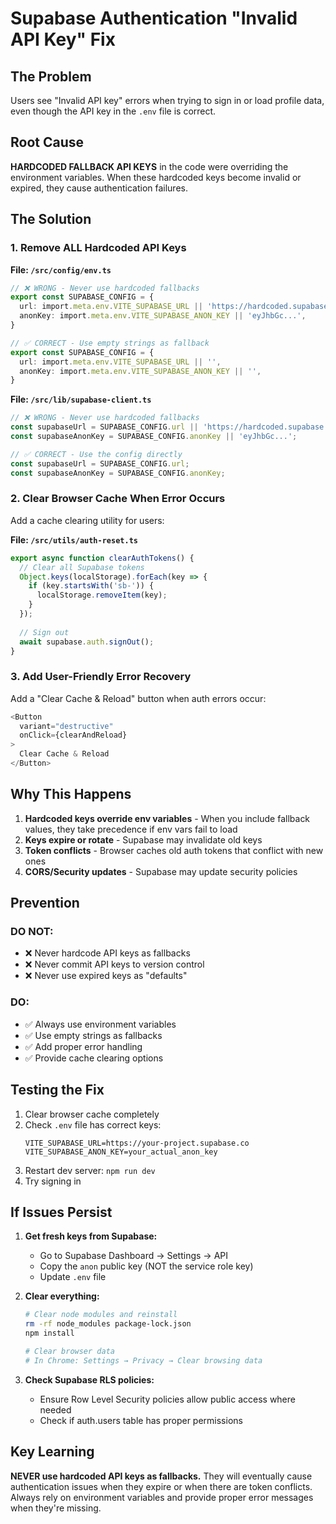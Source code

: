# Supabase Authentication "Invalid API Key" Fix

## The Problem
Users see "Invalid API key" errors when trying to sign in or load profile data, even though the API key in the `.env` file is correct.

## Root Cause
**HARDCODED FALLBACK API KEYS** in the code were overriding the environment variables. When these hardcoded keys become invalid or expired, they cause authentication failures.

## The Solution

### 1. Remove ALL Hardcoded API Keys

**File: `/src/config/env.ts`**
```typescript
// ❌ WRONG - Never use hardcoded fallbacks
export const SUPABASE_CONFIG = {
  url: import.meta.env.VITE_SUPABASE_URL || 'https://hardcoded.supabase.co',
  anonKey: import.meta.env.VITE_SUPABASE_ANON_KEY || 'eyJhbGc...',
}

// ✅ CORRECT - Use empty strings as fallback
export const SUPABASE_CONFIG = {
  url: import.meta.env.VITE_SUPABASE_URL || '',
  anonKey: import.meta.env.VITE_SUPABASE_ANON_KEY || '',
}
```

**File: `/src/lib/supabase-client.ts`**
```typescript
// ❌ WRONG - Never use hardcoded fallbacks
const supabaseUrl = SUPABASE_CONFIG.url || 'https://hardcoded.supabase.co';
const supabaseAnonKey = SUPABASE_CONFIG.anonKey || 'eyJhbGc...';

// ✅ CORRECT - Use the config directly
const supabaseUrl = SUPABASE_CONFIG.url;
const supabaseAnonKey = SUPABASE_CONFIG.anonKey;
```

### 2. Clear Browser Cache When Error Occurs

Add a cache clearing utility for users:

**File: `/src/utils/auth-reset.ts`**
```typescript
export async function clearAuthTokens() {
  // Clear all Supabase tokens
  Object.keys(localStorage).forEach(key => {
    if (key.startsWith('sb-')) {
      localStorage.removeItem(key);
    }
  });
  
  // Sign out
  await supabase.auth.signOut();
}
```

### 3. Add User-Friendly Error Recovery

Add a "Clear Cache & Reload" button when auth errors occur:

```typescript
<Button 
  variant="destructive" 
  onClick={clearAndReload}
>
  Clear Cache & Reload
</Button>
```

## Why This Happens

1. **Hardcoded keys override env variables** - When you include fallback values, they take precedence if env vars fail to load
2. **Keys expire or rotate** - Supabase may invalidate old keys
3. **Token conflicts** - Browser caches old auth tokens that conflict with new ones
4. **CORS/Security updates** - Supabase may update security policies

## Prevention

### DO NOT:
- ❌ Never hardcode API keys as fallbacks
- ❌ Never commit API keys to version control
- ❌ Never use expired keys as "defaults"

### DO:
- ✅ Always use environment variables
- ✅ Use empty strings as fallbacks
- ✅ Add proper error handling
- ✅ Provide cache clearing options

## Testing the Fix

1. Clear browser cache completely
2. Check `.env` file has correct keys:
   ```
   VITE_SUPABASE_URL=https://your-project.supabase.co
   VITE_SUPABASE_ANON_KEY=your_actual_anon_key
   ```
3. Restart dev server: `npm run dev`
4. Try signing in

## If Issues Persist

1. **Get fresh keys from Supabase:**
   - Go to Supabase Dashboard → Settings → API
   - Copy the `anon` public key (NOT the service role key)
   - Update `.env` file

2. **Clear everything:**
   ```bash
   # Clear node modules and reinstall
   rm -rf node_modules package-lock.json
   npm install
   
   # Clear browser data
   # In Chrome: Settings → Privacy → Clear browsing data
   ```

3. **Check Supabase RLS policies:**
   - Ensure Row Level Security policies allow public access where needed
   - Check if auth.users table has proper permissions

## Key Learning

**NEVER use hardcoded API keys as fallbacks.** They will eventually cause authentication issues when they expire or when there are token conflicts. Always rely on environment variables and provide proper error messages when they're missing.